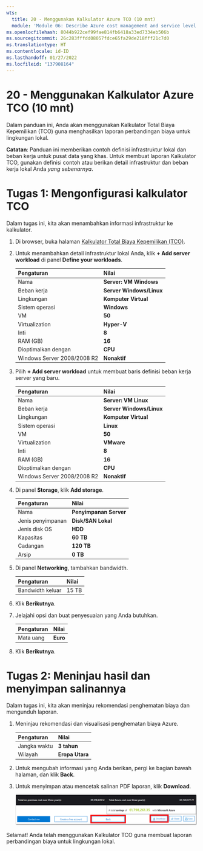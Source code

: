 ```yaml
---
wts:
  title: 20 - Menggunakan Kalkulator Azure TCO (10 mnt)
  module: 'Module 06: Describe Azure cost management and service level agreements'
ms.openlocfilehash: 8044b922cef99fae814fb6418a33ed7334eb506b
ms.sourcegitcommit: 26c283fffdd08057fdce65fa29de218fff21c7d0
ms.translationtype: HT
ms.contentlocale: id-ID
ms.lasthandoff: 01/27/2022
ms.locfileid: "137908164"
---
```

# <a name="20---use-the-azure-tco-calculator-10-min"></a>20 - Menggunakan Kalkulator Azure TCO (10 mnt)


Dalam panduan ini, Anda akan menggunakan Kalkulator Total Biaya Kepemilikan (TCO) guna menghasilkan laporan perbandingan biaya untuk lingkungan lokal.

**Catatan**: Panduan ini memberikan contoh definisi infrastruktur lokal dan beban kerja untuk pusat data yang khas. Untuk membuat laporan Kalkulator TCO, gunakan definisi contoh atau berikan detail infrastruktur dan beban kerja lokal Anda *yang sebenarnya*.

# <a name="task-1-configure-the-tco-calculator"></a>Tugas 1: Mengonfigurasi kalkulator TCO

Dalam tugas ini, kita akan menambahkan informasi infrastruktur ke kalkulator. 

1. Di browser, buka halaman [Kalkulator Total Biaya Kepemilikan (TCO)](https://azure.microsoft.com/en-us/pricing/tco/calculator/).

2. Untuk menambahkan detail infrastruktur lokal Anda, klik **+ Add server workload** di panel **Define your workloads**.

    | Pengaturan | Nilai |
    | -- | -- |
    | Nama | **Server: VM Windows** |
    | Beban kerja | **Server Windows/Linux** |
    | Lingkungan | **Komputer Virtual** |
    | Sistem operasi | **Windows** |  
    | VM | **50** |
    | Virtualization | **Hyper-V** |
    | Inti | **8**|
    | RAM (GB) | **16** |
    | Dioptimalkan dengan | **CPU** |
    | Windows Server 2008/2008 R2 | **Nonaktif** |

3. Pilih **+ Add server workload** untuk membuat baris definisi beban kerja server yang baru. 

    | Pengaturan | Nilai |
    | -- | -- |
    | Nama | **Server: VM Linux** |
    | Beban kerja | **Server Windows/Linux** |
    | Lingkungan | **Komputer Virtual** |
    | Sistem operasi | **Linux** |  
    | VM | **50** |
    | Virtualization | **VMware** |
    | Inti | **8**|
    | RAM (GB) | **16** |
    | Dioptimalkan dengan | **CPU** |
    | Windows Server 2008/2008 R2 | **Nonaktif** |

4. Di panel **Storage**, klik **Add storage**.

    | Pengaturan | Nilai |
    | -- | -- |
    | Nama | **Penyimpanan Server** |
    | Jenis penyimpanan | **Disk/SAN Lokal** |
    | Jenis disk OS | **HDD** |
    | Kapasitas | **60 TB** |  
    | Cadangan | **120 TB** |
    | Arsip | **0 TB** |

5. Di panel **Networking**, tambahkan bandwidth. 

    | Pengaturan | Nilai |
    | -- | -- |
    | Bandwidth keluar | 15 TB|

6. Klik **Berikutnya**.

7. Jelajahi opsi dan buat penyesuaian yang Anda butuhkan. 

    | Pengaturan | Nilai |
    | -- | -- |
    | Mata uang | **Euro** |

8. Klik **Berikutnya**.

# <a name="task-2-review-the-results-and-save-a-copy"></a>Tugas 2: Meninjau hasil dan menyimpan salinannya

Dalam tugas ini, kita akan meninjau rekomendasi penghematan biaya dan mengunduh laporan. 

1. Meninjau rekomendasi dan visualisasi penghematan biaya Azure.

    | Pengaturan | Nilai |
    | -- | -- |
    | Jangka waktu| **3 tahun** |
    | Wilayah | **Eropa Utara** |

2. Untuk mengubah informasi yang Anda berikan, pergi ke bagian bawah halaman, dan klik **Back**. 

3. Untuk menyimpan atau mencetak salinan PDF laporan, klik **Download**.

    ![Cuplikan layar dari panel laporan kalkulator tco di Azure. Kolom masukan yang disorot dan diisi menunjukkan cara mengatur jangka waktu kalkulator tco menjadi tiga tahun dan kawasan ke eropa utara. Grafik memperlihatkan biaya infrastruktur lokal dan beban kerja yang disesuaikan dengan pengurangan biaya penggunaan Azure.](../images/2001.png)

Selamat! Anda telah menggunakan Kalkulator TCO guna membuat laporan perbandingan biaya untuk lingkungan lokal.
